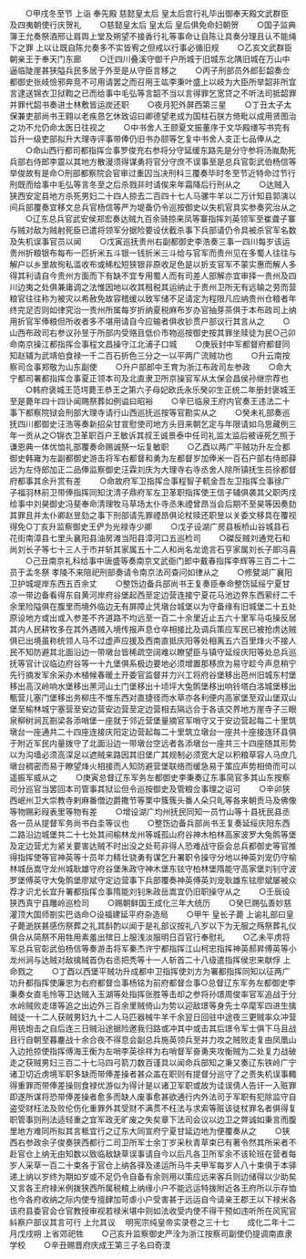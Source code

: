 <!-- { "loadSidebar": true } -->
　　○甲戌冬至节  上诣  奉先殿  慈懿皇太后  皇太后宫行礼毕出御奉天殿文武群臣及四夷朝使行庆贺礼
　　○慈懿皇太后  皇太后  皇后俱免命妇朝贺
　　○国子监典簿王允奏祭酒邢让肩舆上堂及朔望不接香行礼等事命让自陈让具奏分理且认不能绳下之罪  上以让既自陈允奏多不实皆宥之但戒以行事必循旧规
　　○乙亥文武群臣朝亲王于奉天门东廊
　　○迁四川叠溪守御千户所城于旧城东北隅旧城在万山中逼临陡崖甚狭隘兵民多居于外至是从守臣言移之
　　○丙子刑部员外郎彭韶奏佥都御史张岐憸邪奔竞不可用请罢之而召用王竑李秉叶盛上以岐为大臣所举韶非所宜言逮送锦衣卫狱鞫之已而给事中毛弘等言韶不当以言得罪乞宽贷之不听法司抵韶罪并罪代韶书奏进士林敷皆运炭还职
　　○夜月犯外屏西第三星
　　○丁丑太子太保兼吏部尚书王翱以老疾恳乞休致诏曰卿德望老成为国柱石朕方倚毗以成用贤图治之功不允仍命太医日往视之
　　○中书舍人王颐夏文振董序于文华殿缮写书完有旨升一级吏部拟升大理寺评事带俸仍旧书办颐等乞复中书舍人支正七品俸从之
　　○命山西行都司都指挥佥事罗俊充右参将分守延缓东路先是分守参将汤胤勣死兵部右侍郎李震以其地方散漫须得谋勇将官分守庶不误事至是总兵官彰武伯杨信等举俊故有是命○刑部都察院会官审过重囚当决刑科三覆奏毕时冬至节近特命过节行刑既而给事中毛弘等言冬至之后杀戮非时请俟来年霜降后行刑从之
　　○达贼入狭西安定县地方杀死男妇二十四人掠去二百四十七人马骡牛羊以二万计知县郭演以间兵部覆奏宜移文总兵官杨信等严为堤备仍令巡按御史以失机官具实参奏究治从之
　　○辽东总兵官武安侯郑宏奏达贼九百余骑掠来凤等寨指挥刘英领军至崔聋子寨与贼对敌为贼射死臣已遣将领军分据险要设伏截杀事下兵部请仍令具被杀官军名数及失机误事官员以闻
　　○戊寅巡抚贵州右副都御史李浩奏三事一四川每岁该运贵州折粮银布每布一匹折米五斗银一钱折米三斗给与官军而贵州见在多蜀人往往与解户以乡里故徇私滥收布或稀松短狭银非原收足色是以折支官军不蒙实惠而解人多得其利请自今贵州方面而下有缺不宜专用蜀人而有司差人部解亦宜审择一贵州及四川边夷之处俱兼庸调之法惟因地以收其租税其运纳止于贵州卫所无有远输之劳而营粮官往往称为被灾以希赦免故容稽缓以致军储不足请定为程限凡应纳贵州仓粮者年终完足否则如律究治一贵州所属每岁折纳夏税麻布岁办官抽芽茶俱于本布政司上纳用折官军俸粮但所收者多不堪用请自今应输者俱收钞贯户部议行其言从之
　　○山西布政司右参议孙昱于所部内受赂且低价市物巡按御史按其罪坐赎徒为民○己卯命南京操江都指挥佥事程文昌操守江北浦子口城
　　○庚辰封中军都督府都督同知赵辅为武靖伯食禄一千二百石折色三分之一以平两广流贼功也
　　○升云南按察司佥事郑敬为山东副使
　　○升户部郎中王育为浙江布政司左参政
　　○命大宁都司署都指挥佥事夏正领本司及北直隶卫所京操官军从太保会昌侯孙继宗荐也
　　○韩府褒城王范堮薨王恭王之第六子母妃欧氏永乐癸卯生正统二年册封褒城王至是薨年四十四讣闻赐祭葬如例谥曰昭裕
　　○辛巳临泉王府内官奏王违法二十事下都察院狱会刑部大理寺请行山西巡抚巡按等官勘实从之
　　○癸未礼部奏巡抚四川都御史汪浩等奏新招朵甘宣慰使司地方头目来朝乞定与年限请如乌思藏例三年一贡从之○锦衣卫革职百户王敏诉其叔王诚景泰中任司礼监太监后被诬死乞照于谦恩典一体优恤礼部覆奏命赐诚祭一坛复敏职
　　○乙酉以两广平贼功升左佥都御史韩雍为左副都御史游击将军右都督和勇为左都督岁加俸米一百石户部右侍郎薛远为左侍郎加正二品俸监察御史汪霖刘庆为大理寺右寺丞舍人除所镇抚生员徐都督府都事其余升赏有差
　　○命故府军卫指挥佥事程智子軏金吾左卫指挥佥事徐广子福羽林前卫带俸指挥同知沈清子鼎府军左卫革职指挥使王信子辅俱袭其父职丙戌给事中刘昊御史冯斐奉命清理牧马草场太仆寺丞朱禋曾昂当会后期不至昊等因奏劾其罪且并太仆卿赵昱劾之事下刑部请先罪禋昂俱论杖赎还职昱以关委文移具在覆视得免○丁亥升监察御史王俨为光禄寺少卿
　　○戊子设湖广房县板桥山谷城县石花街南漳县七里头襄阳县油房滩当阳县漳河口五巡检司
　　○磔反贼刘通党石和尚刘长子等七十三人于市并斩其家属五十二人和尚名龙诡言石亨家属刘长子即冯喜
　　○己丑南京礼科给事中唐盛等奏南京文武衙门郎中戴春指挥李辉等三百二十二员于孟冬祭  孝陵不来陪祀刑部奏请令南京法司查问如律从之
　　○修甓湖广襄阳卫护城堤岸东西五百余丈
　　○整饬边备兵部尚书王复奏臣奉命整饬延绥宁夏甘凉一带边备看得东自黄河岸府谷堡起西至定边营连接宁夏花马池边界东西萦纡二千余里险隘俱在腹里而境外临边无有屏障止凭墩台城堡以为守备缘有旧城堡二十五处原设地方或出或入参差不齐道路不均远至一百二十余里近止五六十里军马屯操反居其内人民耕牧多在其外遇贼入境传报声息仓卒相接比及调兵策应军民已被抢虏达贼俱已出境虽称统领人马不过虚声应援及西南直抵庆阳等处相离五六百里烽火不接人民不知防避其北面沿边一带墩台皆稀疏空阔难以瞭望臣与镇守延绥庆阳等处总兵巡抚等官计议临边府谷等一十九堡俱系极边要地必须增置那移庶为易守趁今声息稍宁先行摘发军余采办木植候春暖土开委官监督并力兴工将府谷堡移出芭州旧城东村堡移出高汉岭响水堡移出黑河山土门堡移出十顷坪大兔鹘堡移出响铃塔白洛城堡移出甎营儿塞门堡移出务柳庄不惟东西对直捷径而水草亦各利便内高家堡至双山堡双山堡至榆林城宁塞营至安边营安边营至定边营相去隔远合于各该交界地方崖寺子三眼泉柳树涧瓦劄梁各添哨堡一座就于邻近营堡量摘官军哨守又于安边营起每二十里筑墩台一座通共二十四座连接庆阳定边营起每二十里筑立墩台一座共十座接连环县俱于附近军民内量拨守了北面沿边一带墩台空远者各添墩台一座共三十四座随其形势以为沟墙必须高深足以遮贼来路因其旧堡广其规制必须宽大足以积粮草容人马庶几墩台稠密而易于瞭望烽火相接而人知防避营堡联络而缓急易于策应声势相倚而可以遥振军威从之
　　○庚寅总督辽东军务左都御史李秉奏辽东事简官多其山东按察司分巡官当罢回本司管事其狱讼但令巡按御史及管粮佥事理之诏可
　　○辛卯狭西岷州卫大崇教寺剌麻番僧边爵撒节等栗中簇簇头番人朵只癿等各来朝贡马及佛像等物赐彩叚表里等物有差
　　○增设湖广均州抚民同知一员竹山等十县抚民县丞各一员从提督军务尚书白圭等议也
　　○整饬边备兵部尚书王复奏延绥庆阳东西二路沿边城堡共二十七处其间榆林龙州等城孤山府谷神木柏林高家波罗大兔鹘等堡及定边营尤为紧关要害达贼不时出没之处苟非得人恐难战守臣会总兵都御史等官推得指挥使等官神英等十员年力精壮骁勇有谋乞升署职令操守分地以神英刘宠仍守榆林城岳嵩守龙州城耿雄守府谷堡朱政守神木堡东铉守柏林堡隋能守高家堡刘钊守波罗堡傅英守大兔鹘堡廖斌守定边营事下兵部覆奏神英傅英刘宠耿雄东铉廖斌屡被众荐才识尤长宜升署都指挥佥事隋能刘钊朱政岳嵩宜仍旧职操守从之
　　○壬辰设狭西真宁县雕岭巡检司
　　○赐朝鲜国王成化三年大统历
　　○癸巳赐弘善妙慈灌顶大国师劄实巴诰命○设福建延平府杂造局
　　○甲午  皇长子薨  上谕礼部曰皇子薨逝朕甚感伤祭葬之礼其酙酌以闻于是礼部议按礼八岁以下为无服之殇祭葬礼仪俱合从简祭不用牲用素羞出殡日上服浅淡服明日百官行奉慰礼
　　○乙未平虏将军总兵官彰武伯杨信等奏游击将军秦杰许宁都指挥江山柯忠指挥神英郝昇傅英等小龙州涧与达贼对敌擒贼首伪右丞把秃等十一人斩首二十八级遣指挥侯忠来献俘  上命戮之
　　○丁酉以西堡平贼功升成都中卫指挥使刘方为署都指挥同知以征两广功升都指挥使廉忠为右府都督佥事杨铭为前府都督佥事○总督辽东军务左都御史李秉奏女直毛怜等卫达贼入玉湖等处指挥张胜等击却之参将孙璟周俊率官军追战于分水岭贼败走璟等追之出边外三百余里贼倚山为势以迎敌璟等身先士卒麾军四进生擒贼徒一十二人获贼男妇九十二人马匹器械牛羊千余翌日回驻中途夜三更贼率众冲营用铳炮击之自后连三日贼沿途据险邀我归路或冲其中或击其后璟令军士俱下马且战且行自朝至暮鏖战十余合夜不得息会副总兵施英领兵至并力攻之贼败走复由凤凰山入边抢掠使指挥傅海王衡为左哨李英徐祥为右哨督军奋勇夹攻衡贼为二处复力战破走之获贼男妇三百二十七马四弓箭刀数百谨具以闻命兵部知之秉又奏辽东铁岭广宁诸卫切近虏境军职多缺而带俸差操者甚众盖在职则有提督分巡守了之责失机误事輙得重罪而带俸差操则食禄优游似为得计是以诸卫军职或故为诖误倩人告讦一入赃罪即遂所谋将恐带俸差操者愈多而缺人废事愈甚欲通行内外法司于军职有犯除监守自盗受财枉法及败伦伤化重罪外其受财不满贯不枉法与求索等赃该徒杖罪名者俱得复职管事则刑法适轻重之宜军政无旷废之失矣章下法司会议以边卫之弊诚如秉言而腹里地方难同所拟其言秪宜行之辽东大同宣府宁夏甘延边地为便覆奏从之
　　○狭西右参政余子俊奏狭西都行二司卫所军士余丁岁采秋青草束已有著令然其所采者不赴官仓上纳无由知数以致临敌缺草误事请自今以后凡各卫所军余不该轮班在营者每岁人采草一百二十束各于官仓上纳各驿及递运所马牛夫甲军每岁人八十束俱于本驿递上纳以岁终为期如岁或不足仍令自备有余则用以策应远来客兵则边储得以少助矣又言各王府禄米例拨狭西所属税粮上纳缘小户不能远运特拨附近各王府所以示存恤也今各府收纳之际内使专擅肆加苛虐小户受害甚于远运自今请亲王郡王以下禄米各该府县委官会仓官教授审视若禄米堪中则如法收受内使不得干预如违听所在风宪官紏察户部议其言可行  上允其议
　明宪宗纯皇帝实录卷之三十七
　　成化二年十二月戊戌朔  上省郊祀牲
　　○己亥升监察御史严洤为浙江按察司副使仍提调南直隶学校
　　○辛丑赐晋府庆成王第三子名曰奇漠
